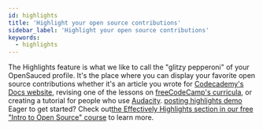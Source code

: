 ```yaml
---
id: highlights
title: 'Highlight your open source contributions'
sidebar_label: 'Highlight your open source contributions'
keywords:
  - highlights
---
```


The Highlights feature is what we like to call the "glitzy pepperoni" of your OpenSauced profile. It's the place where you can display your favorite open source contributions whether it's an article you wrote for [Codecademy's Docs website](https://www.codecademy.com/pages/contribute-docs), revising one of the lessons on [freeCodeCamp's curricula](https://contribute.freecodecamp.org/#/index?id=learning-platform), or creating a tutorial for people who use [Audacity](https://support.audacityteam.org/community/contributing/tutorials).
[posting highlights demo](../../static/gif/highlights-demo.gif)
Eager to get started? Check out[the Effectively Highlights section in our free "Intro to Open Source" course](https://github.com/open-sauced/intro/blob/main/06-the-secret-sauce.md#effectively-highlight-your-contributions) to learn more.
